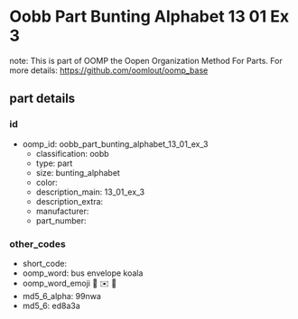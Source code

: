# Oobb Part Bunting Alphabet 13 01 Ex 3  

note: This is part of OOMP the Oopen Organization Method For Parts. For more details: https://github.com/oomlout/oomp_base

##  part details





### id
* oomp_id: oobb_part_bunting_alphabet_13_01_ex_3
  * classification: oobb
  * type: part
  * size: bunting_alphabet
  * color: 
  * description_main: 13_01_ex_3
  * description_extra: 
  * manufacturer: 
  * part_number: 

### other_codes
* short_code: 
* oomp_word: bus envelope koala
* oomp_word_emoji :bus: :envelope: :koala:
* md5_6_alpha: 99nwa
* md5_6: ed8a3a